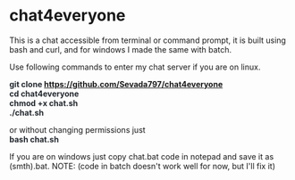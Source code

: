 # chat4everyone
This is a chat accessible from terminal or command prompt,
it is built using bash and curl, and for windows I made the same with batch.

Use following commands to enter my chat server if you are on linux.

<b style="color: #24292f">git clone https://github.com/Sevada797/chat4everyone<br>
cd chat4everyone<br>
chmod +x chat.sh<br>
./chat.sh</b>

or without changing permissions just  
<b style="color: #24292f">bash chat.sh</b>

If you are on windows just copy chat.bat code in notepad and save it as (smth).bat.
NOTE: (code in batch doesn't work well for now, but I'll fix it)
